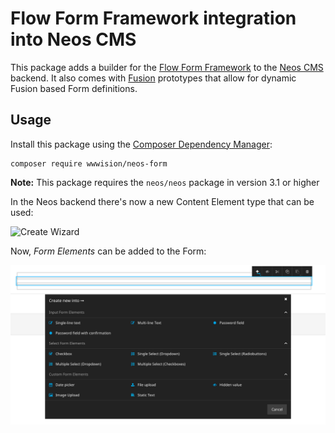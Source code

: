 # Flow Form Framework integration into Neos CMS

This package adds a builder for the [Flow Form Framework](https://github.com/neos/form)
to the [Neos CMS](https://neos.io) backend.
It also comes with [Fusion](https://neos.readthedocs.io/en/stable/CreatingASite/Fusion/index.html)
prototypes that allow for dynamic Fusion based Form definitions.

## Usage

Install this package using the [Composer Dependency Manager](https://getcomposer.org/):

```
composer require wwwision/neos-form
```

**Note:** This package requires the `neos/neos` package in version 3.1 or higher

In the Neos backend there's now a new Content Element type that can be
used:

![Create Wizard](Documentation/Images/CreateWizard.png "New \"Form\" Content Element")

Now, *Form Elements* can be added to the Form:

![Add Form Element](Documentation/Images/AddFormElements.png "Adding Form Elements")